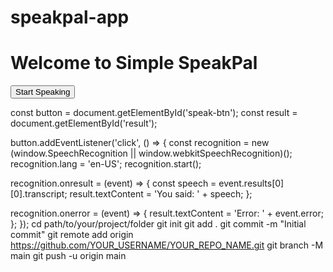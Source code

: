 # speakpal-app
<!DOCTYPE html>
<html lang="en">
<head>
  <meta charset="UTF-8" />
  <title>Simple SpeakPal App</title>
  <link rel="stylesheet" href="style.css" />
</head>
<body>
  <h1>Welcome to Simple SpeakPal</h1>
  <button id="speak-btn">Start Speaking</button>
  <p id="result"></p>

  <script src="app.js"></script>
</body>
</html>
const button = document.getElementById('speak-btn');
const result = document.getElementById('result');

button.addEventListener('click', () => {
  const recognition = new (window.SpeechRecognition || window.webkitSpeechRecognition)();
  recognition.lang = 'en-US';
  recognition.start();

  recognition.onresult = (event) => {
    const speech = event.results[0][0].transcript;
    result.textContent = 'You said: ' + speech;
  };

  recognition.onerror = (event) => {
    result.textContent = 'Error: ' + event.error;
  };
});
cd path/to/your/project/folder
git init
git add .
git commit -m "Initial commit"
git remote add origin https://github.com/YOUR_USERNAME/YOUR_REPO_NAME.git
git branch -M main
git push -u origin main
